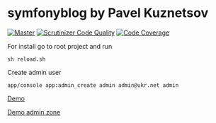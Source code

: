 # symfonyblog by Pavel Kuznetsov

[![Master](https://travis-ci.org/Wolframcheg/symfonyblog.svg?branch=master)](https://travis-ci.org/Wolframcheg/symfonyblog.svg?branch=master)
[![Scrutinizer Code Quality](https://scrutinizer-ci.com/g/Wolframcheg/symfonyblog/badges/quality-score.png?b=master)](https://scrutinizer-ci.com/g/Wolframcheg/symfonyblog/badges/quality-score.png?b=master)
[![Code Coverage](https://scrutinizer-ci.com/g/Wolframcheg/symfonyblog/badges/coverage.png?b=master)](https://scrutinizer-ci.com/g/Wolframcheg/symfonyblog/badges/coverage.png?b=master)


For install go to root project and run
```
sh reload.sh
```

Create admin user
```
app/console app:admin_create admin admin@ukr.net admin

```

[Demo](http://sblog.kuzserv.ru/)

[Demo admin zone](http://sblog.kuzserv.ru/admin)

